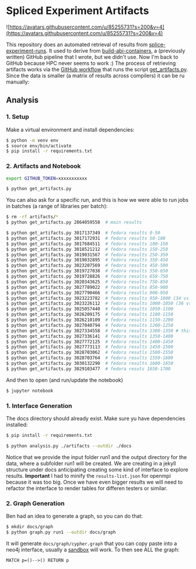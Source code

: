 # Spliced Experiment Artifacts

![https://avatars.githubusercontent.com/u/85255731?s=200&v=4](https://avatars.githubusercontent.com/u/85255731?s=200&v=4)

This repository does an automated retrieval of results from [splice-experiment-runs](https://github.com/buildsi/splice-experiment-runs). It used to derive from [build-abi-containers](https://github.com/builsi/build-abi-containers), a (previously written) GitHub pipeline that I wrote, but we didn't use.
Now I'm back to GitHub because HPC never seems to work :) The process of retrieving artifacts works via the [GitHub workflow](.github/workflows/artifacts.yml) that runs the script [get_artifacts.py](get_artifacts.py). Since the data is smaller (a matrix of results across compilers) it can be ru manually:

## Analysis

### 1. Setup

Make a virtual environment and install dependencies:

```bash
$ python -m venv env
$ source env/bin/activate
$ pip install -r requirements.txt
```

### 2. Artifacts and Notebook

```bash
export GITHUB_TOKEN=xxxxxxxxxxx
```
```bash
$ python get_artifacts.py
```

You can also ask for a specific run, and this is how we were able to run
jobs in batches (a range of libraries per batch):

```bash
$ rm -rf artifacts/*
$ python get_artifacts.py 2864059558  # main results

$ python get_artifacts.py 3017137349  # fedora results 0-50
$ python get_artifacts.py 3017172931  # fedora results 50-100
$ python get_artifacts.py 3017684511  # fedora results 100-150
$ python get_artifacts.py 3018521212  # fedora results 150-250
$ python get_artifacts.py 3019031567  # fedora results 250-350
$ python get_artifacts.py 3019032895  # fedora results 350-450
$ python get_artifacts.py 3023207569  # fedora results 450-500
$ python get_artifacts.py 3019727038  # fedora results 550-650
$ python get_artifacts.py 3019728826  # fedora results 650-750
$ python get_artifacts.py 3020343625  # fedora results 750-850
$ python get_artifacts.py 3027789022  # fedora results 850-900
$ python get_artifacts.py 3027790466  # fedora resutls 900-950
$ python get_artifacts.py 3023223782  # fedora results 950-1000 (34 vs all others had runner issues)
$ python get_artifacts.py 3023226112  # fedora results 1000-1050 (36 vs 37 runner had issues)
$ python get_artifacts.py 3025057440  # fedora results 1050-1100
$ python get_artifacts.py 3026209175  # fedora results 1100-1150
$ python get_artifacts.py 3026210109  # fedora results 1150-1200
$ python get_artifacts.py 3027040794  # fedora results 1200-1250 
$ python get_artifacts.py 3027334558  # fedora results 1300-1350 # this is where results start to peter out
$ python get_artifacts.py 3027336141  # fedora results 1350-1400
$ python get_artifacts.py 3027772125  # fedora results 1400-1450
$ python get_artifacts.py 3027773113  # fedora results 1450-1500
$ python get_artifacts.py 3028703062  # fedora resutls 1500-1550
$ python get_artifacts.py 3028703764  # fedora results 1550-1600
$ python get_artifacts.py 3030132290  # fedora results 1600-1650
$ python get_artifacts.py 3029103477  # fedora resuts 1650-1700
```

And then to open (and run/update the notebook)


```bash
$ jupyter notebook
```

### 1. Interface Generation

The docs directory should already exist. Make sure yu have dependencies installed:

```bash
$ pip install -r requirements.txt
```

```bash
$ python analysis.py ./artifacts --outdir ./docs
```

Notice that we provide the input folder run1 and the output directory for the data,
where a subfolder run1 will be created. We are creating in a jekyll structure under docs
anticipating creating some kind of interface to explore results. **Important** I had to minify
the `results-list.json` for openmpi because it was too big. Once we have even bigger results
we will need to refactor the interface to render tables for differen testers or similar.

### 2. Graph Generation

Ben had an idea to generate a graph, so you can do that:

```bash
$ mkdir docs/graph
$ python graph.py run1 --outdir docs/graph
```

It will generate `docs/graph/cypher.graph` that you can copy paste into a neo4j interface,
usually a [sandbox](https://neo4j.com/sandbox/) will work. To then see ALL the graph:

```cypher
MATCH p=()-->() RETURN p
```

